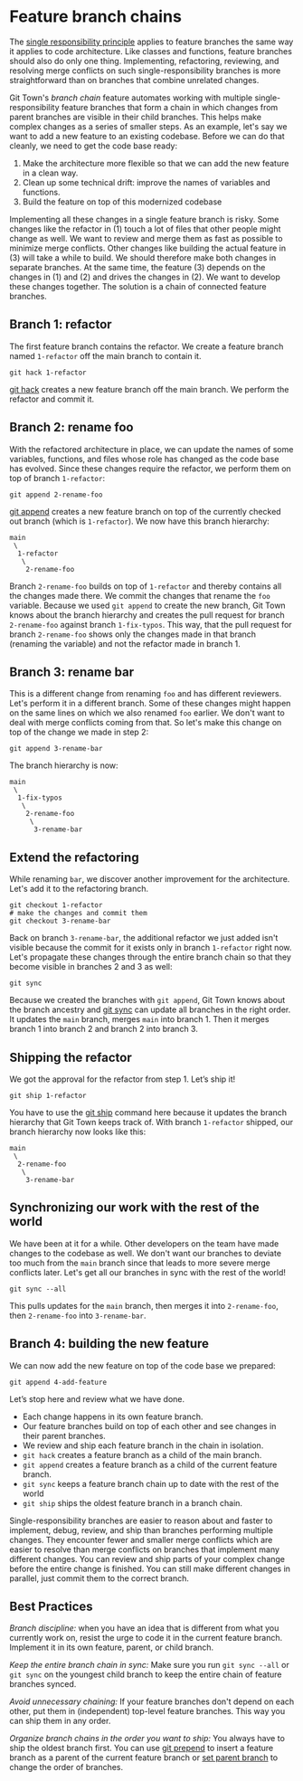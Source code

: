 # Feature branch chains

The
[single responsibility principle](https://en.wikipedia.org/wiki/Single-responsibility_principle)
applies to feature branches the same way it applies to code architecture. Like
classes and functions, feature branches should also do only one thing.
Implementing, refactoring, reviewing, and resolving merge conflicts on such
single-responsibility branches is more straightforward than on branches that
combine unrelated changes.

Git Town's _branch chain_ feature automates working with multiple
single-responsibility feature branches that form a chain in which changes from
parent branches are visible in their child branches. This helps make complex
changes as a series of smaller steps. As an example, let's say we want to add a
new feature to an existing codebase. Before we can do that cleanly, we need to
get the code base ready:

1. Make the architecture more flexible so that we can add the new feature in a
   clean way.
2. Clean up some technical drift: improve the names of variables and functions.
3. Build the feature on top of this modernized codebase

Implementing all these changes in a single feature branch is risky. Some changes
like the refactor in (1) touch a lot of files that other people might change as
well. We want to review and merge them as fast as possible to minimize merge
conflicts. Other changes like building the actual feature in (3) will take a
while to build. We should therefore make both changes in separate branches. At
the same time, the feature (3) depends on the changes in (1) and (2) and drives
the changes in (2). We want to develop these changes together. The solution is a
chain of connected feature branches.

## Branch 1: refactor

The first feature branch contains the refactor. We create a feature branch named
`1-refactor` off the main branch to contain it.

```
git hack 1-refactor
```

[git hack](commands/hack.md) creates a new feature branch off the main branch.
We perform the refactor and commit it.

## Branch 2: rename foo

With the refactored architecture in place, we can update the names of some
variables, functions, and files whose role has changed as the code base has
evolved. Since these changes require the refactor, we perform them on top of
branch `1-refactor`:

```
git append 2-rename-foo
```

[git append](commands/append.md) creates a new feature branch on top of the
currently checked out branch (which is `1-refactor`). We now have this branch
hierarchy:

```
main
 \
  1-refactor
   \
    2-rename-foo
```

Branch `2-rename-foo` builds on top of `1-refactor` and thereby contains all the
changes made there. We commit the changes that rename the `foo` variable.
Because we used `git append` to create the new branch, Git Town knows about the
branch hierarchy and creates the pull request for branch `2-rename-foo` against
branch `1-fix-typos`. This way, that the pull request for branch `2-rename-foo`
shows only the changes made in that branch (renaming the variable) and not the
refactor made in branch 1.

## Branch 3: rename bar

This is a different change from renaming `foo` and has different reviewers.
Let's perform it in a different branch. Some of these changes might happen on
the same lines on which we also renamed `foo` earlier. We don't want to deal
with merge conflicts coming from that. So let's make this change on top of the
change we made in step 2:

```
git append 3-rename-bar
```

The branch hierarchy is now:

```
main
 \
  1-fix-typos
   \
    2-rename-foo
     \
      3-rename-bar
```

## Extend the refactoring

While renaming `bar`, we discover another improvement for the architecture.
Let's add it to the refactoring branch.

```
git checkout 1-refactor
# make the changes and commit them
git checkout 3-rename-bar
```

Back on branch `3-rename-bar`, the additional refactor we just added isn't
visible because the commit for it exists only in branch `1-refactor` right now.
Let's propagate these changes through the entire branch chain so that they
become visible in branches 2 and 3 as well:

```
git sync
```

Because we created the branches with `git append`, Git Town knows about the
branch ancestry and [git sync](commands/sync.md) can update all branches in the
right order. It updates the `main` branch, merges `main` into branch 1. Then it
merges branch 1 into branch 2 and branch 2 into branch 3.

## Shipping the refactor

We got the approval for the refactor from step 1. Let’s ship it!

```
git ship 1-refactor
```

You have to use the [git ship](commands/ship.md) command here because it updates
the branch hierarchy that Git Town keeps track of. With branch `1-refactor`
shipped, our branch hierarchy now looks like this:

```
main
 \
  2-rename-foo
   \
    3-rename-bar
```

## Synchronizing our work with the rest of the world

We have been at it for a while. Other developers on the team have made changes
to the codebase as well. We don't want our branches to deviate too much from the
`main` branch since that leads to more severe merge conflicts later. Let's get
all our branches in sync with the rest of the world!

```
git sync --all
```

This pulls updates for the `main` branch, then merges it into `2-rename-foo`,
then `2-rename-foo` into `3-rename-bar`.

## Branch 4: building the new feature

We can now add the new feature on top of the code base we prepared:

```
git append 4-add-feature
```

Let’s stop here and review what we have done.

- Each change happens in its own feature branch.
- Our feature branches build on top of each other and see changes in their
  parent branches.
- We review and ship each feature branch in the chain in isolation.
- `git hack` creates a feature branch as a child of the main branch.
- `git append` creates a feature branch as a child of the current feature
  branch.
- `git sync` keeps a feature branch chain up to date with the rest of the world
- `git ship` ships the oldest feature branch in a branch chain.

Single-responsibility branches are easier to reason about and faster to
implement, debug, review, and ship than branches performing multiple changes.
They encounter fewer and smaller merge conflicts which are easier to resolve
than merge conflicts on branches that implement many different changes. You can
review and ship parts of your complex change before the entire change is
finished. You can still make different changes in parallel, just commit them to
the correct branch.

## Best Practices

_Branch discipline:_ when you have an idea that is different from what you
currently work on, resist the urge to code it in the current feature branch.
Implement it in its own feature, parent, or child branch.

_Keep the entire branch chain in sync:_ Make sure you run `git sync --all` or
`git sync` on the youngest child branch to keep the entire chain of feature
branches synced.

_Avoid unnecessary chaining:_ If your feature branches don't depend on each
other, put them in (independent) top-level feature branches. This way you can
ship them in any order.

_Organize branch chains in the order you want to ship:_ You always have to ship
the oldest branch first. You can use [git prepend](commands/prepend.md) to
insert a feature branch as a parent of the current feature branch or
[set parent branch](commands/set-parent-branch.md) to change the order of
branches.
